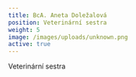 ```yaml
---
title: BcA. Aneta Doležalová
position: Veterinární sestra
weight: 5
image: /images/uploads/unknown.png
active: true
---
```

Veterinární sestra